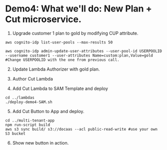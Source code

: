 # Demo4: What we'll do: New Plan + Cut microservice.
1. Upgrade customer 1 plan to gold by modifying CUP attribute.
```shell
aws cognito-idp list-user-pools --max-results 50

aws cognito-idp admin-update-user-attributes --user-pool-id USERPOOLID --username customer1 --user-attributes Name=custom:plan,Value=gold #Change USERPOOLID with the one from previous call.
```

2. Update Lambda Authorizer with gold plan.

3. Author Cut Lambda

4. Add Cut Lambda to SAM Template and deploy
```shell
cd ../lambdas
./deploy-demo4-SAM.sh
```

5. Add Cut Button to App and deploy.
```shell
cd ../multi-tenant-app
npm run-script build
aws s3 sync build/ s3://docaas --acl public-read-write #use your own S3 bucket
```

6. Show new button in action.